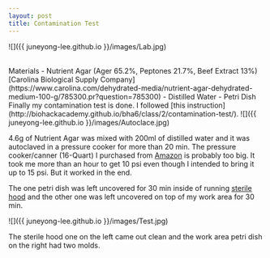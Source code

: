 ```yaml
---
layout: post
title: Contamination Test
---
```


![]({{ juneyong-lee.github.io }}/images/Lab.jpg) <BR> 

<BR>
Materials
- Nutrient Agar (Ager 65.2%, Peptones 21.7%, Beef Extract 13%) [Carolina Biological Supply Company](https://www.carolina.com/dehydrated-media/nutrient-agar-dehydrated-medium-100-g/785300.pr?question=785300)
- Distilled Water
- Petri Dish
<BR>
Finally my contamination test is done. I followed [this instruction](http://biohackacademy.github.io/bha6/class/2/contamination-test/).
![]({{ juneyong-lee.github.io }}/images/Autoclace.jpg) <BR> 

4.6g of Nutrient Agar was mixed with 200ml of distilled water and it was autoclaved in a pressure cooker for more than 20 min. The pressure cooker/canner (16-Quart) I purchased from [Amazon](https://www.amazon.com/gp/product/B000QJJ9NY/ref=ppx_yo_dt_b_asin_title_o00_s03?ie=UTF8&psc=1) is probably too big. It took me more than an hour to get 10 psi even though I intended to bring it up to 15 psi. But it worked in the end.

The one petri dish was left uncovered for 30 min inside of running [sterile hood](https://juneyong-lee.github.io/Week1-Sterile-Hood/) and the other one was left uncovered on top of my work area for 30 min.

![]({{ juneyong-lee.github.io }}/images/Test.jpg) <BR> 

The sterile hood one on the left came out clean and the work area petri dish on the right had two molds.

<BR>
